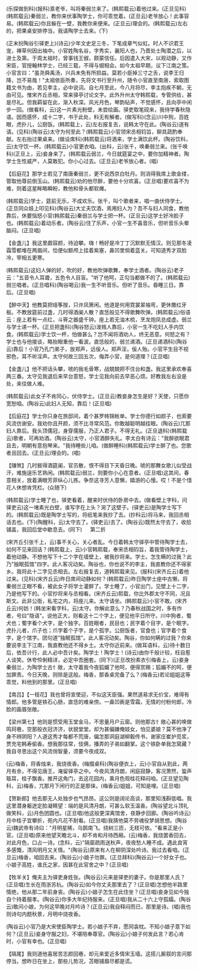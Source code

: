 <!-- { "loadSidebar": true } -->
(乐探做到科)(报科)禀老爷，叫将秦弱兰来了。(韩熙载云)着他过来。(正旦见科)(韩熙载云)秦弱兰，教你来伏事陶学士，你可乖觉着。(正旦云)老爷放心！此事容易。(韩熙载云)你且躲在一壁，我教你来便来。(正旦云)理会的。(韩熙载云)左右的，把果桌安排停当，我请陶学士去来。(下)

(正末扮陶谷引驿吏上)(诗云)少年文史足三冬，下笔成章气似虹。时人不识君王宠，禅草何因出袖中。小官姓陶名谷，字秀实，襄阳人也，乃晋处士陶潜之后，以进士及第。于周太祖时，曾事钱王俶，颇蒙信任。后因遣入大宋，以观动静，又作宋臣，官授翰林学士，已经三载，不得与俶相会。如今太祖早期，议下江南之策。小官言曰："虽尧舜禹汤，兴兵未免有所损益。莫若小臣掉三寸之舌，说李王归降，岂不易哉！"太祖依臣所奏，先将文书行至升州，随令小官直至南唐，索取图籍文书为由，若见李主，必中说词。自七月至此，今八月将尽，李主抱疾不朝，无由可见。惟宋齐丘丞相，常来驿亭讨论文字。此外升州太守韩熙载，专管供给，甚是尽礼。但我羁留在此，渐入秋深。风光月色，琴韵砧声，不觉感怀，且向亭中闲步一回。(做看科，云)这一片素光粉壁，未尝绘画。驿吏取笔砚来，我待学春秋隐语。因而感怀，成十二字，书于此处，料无有解者。(做写科)(念云)川中狗，百姓眼，虎扑儿，公厨饭。(韩熙载上，云)左右报复去，说韩太守在此。(陶谷云)道有请。(见科)(陶谷云)太守为何至此？(韩熙载云)小官领宋丞相钧旨，聊具蔬酌奉献。左右抬过果桌来。(做设席科)(韩熙载云)将酒来，学士满饮此杯。(陶谷饮科，云)太守饮一杯。(韩熙载云)小官更衣咱。(出科，云)张千，唤秦弱兰来。(张千唤科)(正旦上，云)妾身来了。(韩熙载云弱兰，今日就筵宴之中，要你加精神者。陶学士生性威严，人莫敢犯。你小心过去。(正旦云)老爷放心者。(唱)

【后庭花】那学士若见了南唐秦弱兰，更不说西京白牡丹。则消得我席上歌金缕，管取他尊前倒玉山。(韩熙载云)劝的他尽醉，要他十分欢喜。(正旦唱)要欢喜不为难，则着这星眸略瞬盼，教他和骨头都软瘫。

(韩熙载云)学士，筵前无乐，不成欢乐。张千，叫个歌者来，唱一曲伏侍学士。(正旦同众妓上叩见科)(陶谷云)大丈夫饮酒，焉用妇人为？吾不与妇人同食，教他靠后，休要恼怒小官(韩熙载云)秦弱兰与学士把一杯。(正旦云)这学士好冷脸子也。(韩熙载云)着动乐者。(陶谷云)住了乐声，小官一生不喜音乐，但听音乐头晕脑闷。(正旦唱)

【金盏儿】我这里觑容颜，待迫攀。嗨！畅好是冷丁丁沉默默无情汉。则见那冬凌霜雪都堆在两眉间，恰便似额颅上挂着紫塞，鼻凹里倘着蓝关。可知道秀才双脸冷，宰相五更寒。

(韩熙载云)这妇人弹的好，吹的好，教他吹弹歌舞，奉学士酒者。(陶谷云)老子云："五音令人耳聋，五色令人目盲。"听了他呵，正勾当都做不的了。(韩熙载云)弱兰唱者。(正旦唱科)(陶谷喝云)我一生不听音乐。但听了音乐。昏睡三日。靠后。(正旦唱)

【醉中天】他教莫把瑶筝按，只许凤箫闲。他道是何用霓裳翠袖弯，更休撒红牙板。不教放筵前过盏，几时得酒阑人散？直恁般见不得歌舞吹弹。(韩熙载云)俗语云：座上若有一点红，斗筲之器盛千钟。座上若无油木梳，烹龙炮凤总成虚。弱兰与学士递一杯。(正旦把盏科)(陶谷怒云)泼贱人靠后，小官一生不吃妇人手内饮食。(韩熙载云)学士饮一杯，怕做甚么？岂不闻将酒劝人，终无恶意。何怒之有？学士也与他接谈，略抬眼重他一看波。直恁般的，弱兰递酒。(正旦递酒科)(陶谷云)靠后！小官乃孔门弟子，放郑声，远佞人。郑声淫，佞人殆。小官平生目不视邪色，耳不听淫声。太守何故三回五次，侮弄小官，是何道理？(正旦唱)

【金盏儿】他不把话头攀，唬的我毛骨寒，战兢兢把不住台和盏。我这里承欢奉喜两三番。太守见我退后来早台意怒，学士见我向前去早恶心烦。好教我左右没是处，来往做人难。

(韩熙载云)此女子不肯同心，伏侍学士。(正旦云)教妾身怎生是好？天使，只愿你宽恕咱。(陶谷云)此妇人无知，靠后！(正旦唱)

【后庭花】学士你只身在旅邸间，着个甚罗帏锦帐单。学士你德行如颜子，也索要风流仿谢安。我劝你且开颜，须不比寻常风范。你敢越聪明越挂眼。(陶谷云)兀那妇人靠后。我头顶儒冠，身穿儒服，乃正人君子。不得无礼。(正旦退科)(韩熙载云)歌者，可再劝酒。(陶谷云)太守，小官酒醉失礼。李太白有诗云："我醉欲眠君且去，明朝有意抱琴来。"我待睡些儿咱。(做醉睡科)(韩熙载云)学士醉了也。您歌者且回去。(正旦云)理会的。(唱)

【赚煞】几时捱得酒筵阑，官员散，恨不得目下天昏日晚。唬的那舞女歌儿似受战汗，难施逞乐艺熟闲。(韩熙载云)弱兰，则要你小心在意者。(正旦唱)这其间，春意相关，放着满眼芳菲纵心儿拣。争奈这寻芳人意懒，嬉游的心慢。哎！不是个惜花人休想肯凭栏。(众随下)

(韩熙载云)学士睡了也，驿吏看着，醒来时伏侍的卧房中去。(做看壁上字科，问驿吏云)这一堵素光白壁，谁写字在上头？涴了这壁子。(驿吏云)是陶学士写下的。(韩熙载云)既是陶学士写的，将纸笔来我抄了去。(抄科云)将马来，我回丞相话去也。(下)(陶醒科，云)太守去了。(驿吏云)去了。(陶谷云)既然太守去了，收拾铺盖，我回后堂中歇息去。(同下)
　
第二折

(宋齐丘引张千上，云)事不关心，关心者乱。今日着韩太守驿亭中管待陶学士去，如何不见来回话？(韩熙载上，云)小官韩熙载，奉宋丞相钧旨，着我管待陶学士，着他动静。不想他写下十二个字在墙壁上，被我抄将来。学士。怎生瞒的过我？此乃"独眠孤馆"四字。此人客况动矣。陶谷也，你也说不的李主，我直教你还不得家乡。我将此十二字见丞相去。左右报复去，道韩熙载来见。(报科)(宋齐丘云)着他过来。(见科)(宋齐丘云)昨日席间动静如何？(韩熙载云)昨日陶学士座中古懒，将秦弱兰正眼不看，被此女子将学士灌醉了。学士睡了，小官出门，见壁上十二字，乃是他写下的。小官抄将来与丞相看。(宋齐丘云)熙载，你比外郡太守不同，况且斯文。此非公衙，私宅之内，将座儿来。太守请坐。(韩熙载云)小官不敢。(宋齐丘云)何妨！(韩坐宋看字科，云)太守。你解此意么？乃春秋战国之时，多有作者，号曰"隐语"。说他正大，则看这十二个字上，便见他平日所守。川中狗者，蜀犬也；蜀字看个犬字，是个独字。百姓眼者，民目也；民字着个目字，是个眠字。虎扑儿者，爪子也；爪字着个子字，是个孤字。公厨饭者，官食也；官字着个食字，是个馆字。团句道"独眠孤馆"。此人客况动矣。陶谷，你如何瞒的过我？你来要说李主下江南，我直教他还不得乡土。太守你近前来。(做耳语科，云)待十数日后，依吾计行，此人必中吾计矣。陶学士！陶学士！(诗云)由你千般计较，枉自惹人谈笑。休夸伶俐精详，必定中吾圈套。(同下)(正旦改扮素衣引梅香上，云)妾身秦弱兰，为陶学士古忄敞，太守着我今夜狐媚了他呵，便得赏赐；狐媚不的呵，便加罪责。今日天晚，则除是这般。梅香，那香桌完备了么？(梅香云)若论姐姐这等乖觉，料他到的那里。(正旦唱)

【南吕】【一枝花】我也曾将宣使迎，不似这天臣强。果然道易求无价宝，难得有情郎。他多管是铁石心肠，直恁的难亲傍。一鼻凹衠是雪霜，无情的付粉何郎，冷脸的画眉张敞。

【梁州第七】他则是惯受用玉堂金马，不思量月户云窗。则他那古忄敞心甚的唤做鸣珂巷，空那般衣冠济济，状貌堂堂。却为甚偏嫌俺妓女，怕见婆娘？莫不他净了身不辨阴阳？人道这秀才每都不荒唐，偏怎那洞庭湖柳毅传书，谢家庄崔护觅浆，贾充宅韩寿偷香。想我那往常，伎俩，播弄的子弟如翻掌。这个铁卧单我怎窝藏？我自寻思出这个风流俏智量，须要今夜成双。

(云)梅香，将香烛来，我烧夜香。(梅掇桌科)(陶谷便衣上，云)小官自从到此，两月有余，不得见唐王，淹留驿亭之中。今夜风清月朗，闲庭寂静，客况萧然，蛩声聒耳，桂子飘香。推开这角门，去这花园内，乘月色观桂花释闷咱。(正旦望见陶科，云)梅香，兀那月下闲行的正是那俫。(梅香云)姐姐，可知是哩。(正旦唱)

【贺新郎】他去那无人处独步也气昂昂。这公则是阔论高谈，那里知浅斟低唱。我这里潜身躯迸定脸凝睛望：端的是风清月朗，可甚么软玉温香。(陶谷望北斗顶礼做笑科，云)月色团圆也。(正旦唱)他这般更深离馆舍，夜静步回廊。(陶谷吟诗云)月中桂子宜攀折，苑内凡花不耐看。(正旦唱)我猜他莫不劳魂役梦胡思想。(陶谷云)魏武帝有诗曰："月明星稀，乌鹊南飞。绕树三匝，无枝可依。"看来正是小官。(正旦唱)原来他望天瞻北斗，却不肯和月待西厢。(云)梅香，我烧罢香回去，对此月色，口占一诗。(念科，云)"隔窗疏雨送秋声，夜夜愁人睡不成。遇此良宵多感慨，清风明月又关情。"(陶谷云)原来有人在柳阴深处吟诗。我过去看咱。(正旦云)梅香，咱回去来。(陶谷云)小娘子勿罪。(正旦拜科)(陶谷云)一个好女子也。小娘子高姓，谁氏之家，因甚在此官舍之中？(正旦唱)

【牧羊关】俺夫主为驿吏身姓张。(陶谷云)元来是驿吏的妻子。你是那里人氏？(正旦唱)生长在雨浙苏杭。(陶谷云)如今你丈夫那里去了？(正旦唱)怎想他半路里情绝，他从那二年前身丧。(陶谷云)小娘子怎生在此住坐？(正旦唱)妾身见如今独自个持着服孝。(陶谷云)你多大年纪持服来。(正旦唱)我从二十六上守孤孀。(陶谷云)敢问小娘，为何这早晚对月吟诗？(正旦云)我自释闷而已，那里是诗。(唱)我也则诗句内题秋景，月明中烧夜香。

(陶谷云)小官乃是大宋使臣陶学士。若小娘子不弃，愿同衾枕。不知小娘子意下如何？(正旦云)妾身守服之妇，不堪陪奉尊官。(陶谷云)小娘子何发此言？若心肯时，小官有幸也。(正旦唱)

【隔尾】我则道他喜居苦志颜回巷，却元来爱近多情宋玉墙。这搭儿厮叙的言问那停当。想昨日在坐上，那些儿势况，苫眼铺眉尽都是谎。

